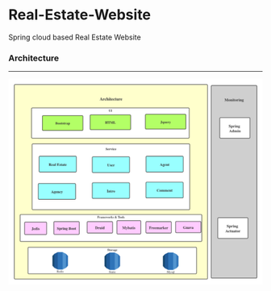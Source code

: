 # Real-Estate-Website
Spring cloud based Real Estate Website


### Architecture

---
![](img/architecture.png)